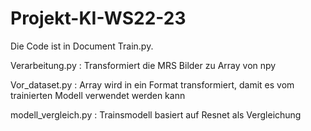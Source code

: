 # Projekt-KI-WS22-23


Die Code ist in Document Train.py.

Verarbeitung.py : Transformiert die MRS Bilder zu Array von npy

Vor_dataset.py  : Array wird in ein Format transformiert, damit es vom trainierten Modell verwendet werden kann

modell_vergleich.py : Trainsmodell basiert auf Resnet als Vergleichung

